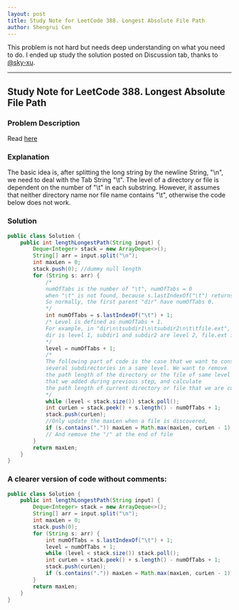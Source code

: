 ```yaml
---
layout: post
title: Study Note for LeetCode 388. Longest Absolute File Path
author: Shengrui Cen
---
```


This problem is not hard but needs deep understanding on what you need to do. I ended up study the solution posted on Discussion tab, thanks to [@sky-xu](https://discuss.leetcode.com/user/sky-xu).

-----

## Study Note for LeetCode 388. Longest Absolute File Path
### Problem Description
Read [here](https://leetcode.com/problems/longest-absolute-file-path/description/)
### Explanation
The basic idea is, after splitting the long string by the newline String, "\n", we need to deal with the Tab String "\t". The level of a directory or file is dependent on the number of "\t" in each substring. However, it assumes that neither directory name nor file name contains "\t", otherwise the code below does not work. 

### Solution
``` Java
public class Solution {
    public int lengthLongestPath(String input) {
        Deque<Integer> stack = new ArrayDeque<>();
        String[] arr = input.split("\n");
        int maxLen = 0;
        stack.push(0); //dummy null length
        for (String s: arr) {
            /*
            numOfTabs is the number of "\t", numOfTabs = 0 
            when "\t" is not found, because s.lastIndexOf("\t") returns -1.
            So normally, the first parent "dir" have numOfTabs 0.
            */
            int numOfTabs = s.lastIndexOf("\t") + 1;
            /* Level is defined as numOfTabs + 1. 
            For example, in "dir\n\tsubdir1\n\tsubdir2\n\t\tfile.ext", 
            dir is level 1, subdir1 and subdir2 are level 2, file.ext is level3
            */
            level = numOfTabs + 1;
            /*
            The following part of code is the case that we want to consider when there are
            several subdirectories in a same level. We want to remove
            the path length of the directory or the file of same level
            that we added during previous step, and calculate 
            the path length of current directory or file that we are currently looking at.
            */
            while (level < stack.size()) stack.poll(); 
            int curLen = stack.peek() + s.length() - numOfTabs + 1;
            stack.push(curLen);
            //Only update the maxLen when a file is discovered, 
            if (s.contains(".")) maxLen = Math.max(maxLen, curLen - 1); 
            // And remove the "/" at the end of file
        }
        return maxLen;
    }
}
```

### A clearer version of code without comments:
```Java
public class Solution {
    public int lengthLongestPath(String input) {
        Deque<Integer> stack = new ArrayDeque<>();
        String[] arr = input.split("\n");
        int maxLen = 0;
        stack.push(0);
        for (String s: arr) {
            int numOfTabs = s.lastIndexOf("\t") + 1;
            level = numOfTabs + 1;
            while (level < stack.size()) stack.poll(); 
            int curLen = stack.peek() + s.length() - numOfTabs + 1;
            stack.push(curLen);
            if (s.contains(".")) maxLen = Math.max(maxLen, curLen - 1);
        }
        return maxLen;
    }
}
```